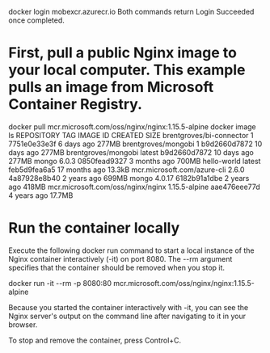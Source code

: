 docker login mobexcr.azurecr.io
Both commands return Login Succeeded once completed.

# First, pull a public Nginx image to your local computer. This example pulls an image from Microsoft Container Registry.

docker pull mcr.microsoft.com/oss/nginx/nginx:1.15.5-alpine
docker image ls 
REPOSITORY                          TAG             IMAGE ID       CREATED         SIZE
brentgroves/bi-connector            1               7751e0e33e3f   6 days ago      277MB
brentgroves/mongobi                 1               b9d2660d7872   10 days ago     277MB
brentgroves/mongobi                 latest          b9d2660d7872   10 days ago     277MB
mongo                               6.0.3           0850fead9327   3 months ago    700MB
hello-world                         latest          feb5d9fea6a5   17 months ago   13.3kB
mcr.microsoft.com/azure-cli         2.6.0           4a87928e8b40   2 years ago     699MB
mongo                               4.0.17          6182b91a1dbe   2 years ago     418MB
mcr.microsoft.com/oss/nginx/nginx   1.15.5-alpine   aae476eee77d   4 years ago     17.7MB

# Run the container locally
Execute the following docker run command to start a local instance of the Nginx container interactively (-it) on port 8080. The --rm argument specifies that the container should be removed when you stop it.

docker run -it --rm -p 8080:80 mcr.microsoft.com/oss/nginx/nginx:1.15.5-alpine

Because you started the container interactively with -it, you can see the Nginx server's output on the command line after navigating to it in your browser.

To stop and remove the container, press Control+C.

